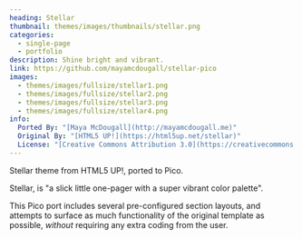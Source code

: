 ```yaml
---
heading: Stellar
thumbnail: themes/images/thumbnails/stellar.png
categories:
  - single-page
  - portfolio
description: Shine bright and vibrant.
link: https://github.com/mayamcdougall/stellar-pico
images:
  - themes/images/fullsize/stellar1.png
  - themes/images/fullsize/stellar2.png
  - themes/images/fullsize/stellar3.png
  - themes/images/fullsize/stellar4.png
info:
  Ported By: "[Maya McDougall](http://mayamcdougall.me)"
  Original By: "[HTML5 UP!](https://html5up.net/stellar)"
  License: "[Creative Commons Attribution 3.0](https://creativecommons.org/licenses/by/3.0/)"
---
```


Stellar theme from HTML5 UP!, ported to Pico.

Stellar, is "a slick little one-pager with a super vibrant color palette".

This Pico port includes several pre-configured section layouts, and attempts to surface as much functionality of the original template as possible, *without* requiring any extra coding from the user.
